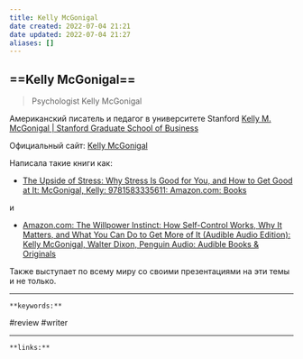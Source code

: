```yaml
---
title: Kelly McGonigal
date created: 2022-07-04 21:21
date updated: 2022-07-04 21:27
aliases: []
---
```


## ==Kelly McGonigal==

> Psychologist Kelly McGonigal

Американский писатель и педагог в университете Stanford [Kelly M. McGonigal | Stanford Graduate School of Business](https://www.gsb.stanford.edu/faculty-research/faculty/kelly-m-mcgonigal)

Официальный сайт: [Kelly McGonigal](http://kellymcgonigal.com/)

Написала такие книги как:

- [The Upside of Stress: Why Stress Is Good for You, and How to Get Good at It: McGonigal, Kelly: 9781583335611: Amazon.com: Books](https://www.amazon.com/The-Upside-Stress-Why-Good/dp/1583335617/)

и

- [Amazon.com: The Willpower Instinct: How Self-Control Works, Why It Matters, and What You Can Do to Get More of It (Audible Audio Edition): Kelly McGonigal, Walter Dixon, Penguin Audio: Audible Books & Originals](https://www.amazon.com/The-Willpower-Instinct-audiobook/dp/B07QZT49MK/)

Также выступает по всему миру со своими презентациями на эти темы и не только.

---

`**keywords:**`

#review
#writer

---

`**links:**`
